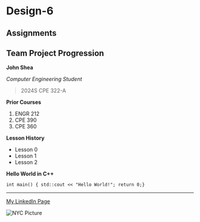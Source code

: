 # Design-6
## Assignments
## Team Project Progression

**John Shea**

*Computer Engineering Student*

> 2024S CPE 322-A

**Prior Courses**
1. ENGR 212
2. CPE 390
3. CPE 360

**Lesson History**
- Lesson 0
- Lesson 1
- Lesson 2


**Hello World in C++**

`int main() {
    std::cout << "Hello World!";
    return 0;}`

---

[My LinkedIn Page](https://www.linkedin.com/in/john-shea-a608351a6/)

![NYC Picture](NYCPIC.jpg)
